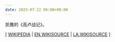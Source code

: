 ```yaml
---
date: 2023-07-22 06:08+08:00
---
```


凯撒的《高卢战记》。

[ [WIKIPEDIA](https://en.wikipedia.org/wiki/Commentarii_de_Bello_Gallico)
| [EN.WIKISOURCE](https://en.wikisource.org/wiki/Commentaries_on_the_Gallic_War)
| [LA.WIKISOURCE](https://la.wikisource.org/wiki/Commentarii_de_bello_Gallico) ]

<readonlylink href="https://books.readonly.link/caesar/commentarii-de-bello-gallico/book.json" />

